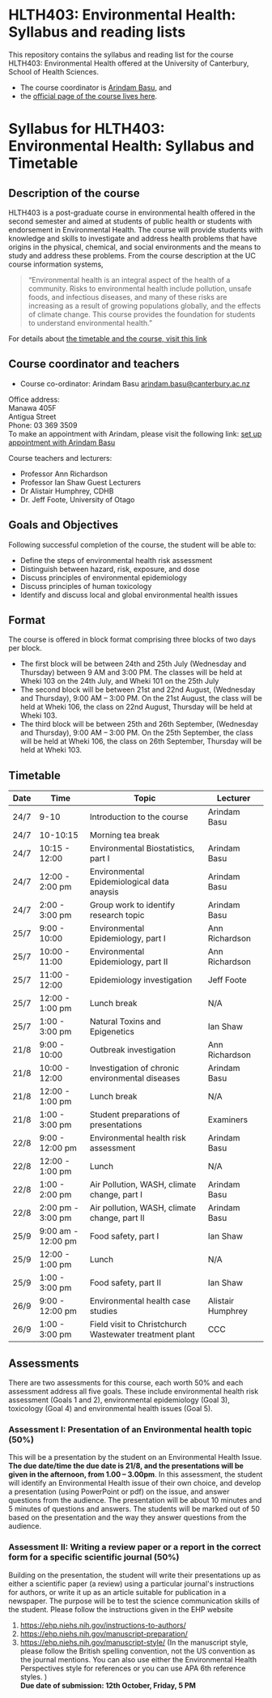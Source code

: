 # HLTH403: Environmental Health: Syllabus and reading lists

This repository contains the syllabus and reading list for the course HLTH403: Environmental Health offered at the University of Canterbury, School of Health Sciences. 

- The course coordinator is [Arindam Basu](mailto:arindam.basu@canterbury.ac.nz), and 
- the [official page of the course lives here](https://learn.canterbury.ac.nz/course/view.php?id=7186). 

# Syllabus for HLTH403: Environmental Health: Syllabus and Timetable

## Description of the course

HLTH403 is a post-graduate course in environmental health offered in the second semester and aimed at students of public health or students with endorsement in Environmental Health. The course will provide students with knowledge and skills to investigate and address health problems that have origins in the physical, chemical, and social environments and the means to study and address these problems.
From the course description at the UC course information systems,

> “Environmental health is an integral aspect of the health of a community. Risks to environmental health include pollution, unsafe foods, and infectious diseases, and many of these risks are increasing as a result of growing populations globally, and the effects of climate change. This course provides the foundation for students to understand environmental health.”

For details about [the timetable and the course, visit this link](http://www.canterbury.ac.nz/courseinfo/GetCourseDetails.aspx?course=HLTH403&occurrence=17S2(D))

## Course coordinator and teachers

- Course co-ordinator: Arindam Basu [arindam.basu@canterbury.ac.nz](mailto:arindam.basu@canterbury.ac.nz)

Office address:  
Manawa 405F  
Antigua Street  
Phone: 03 369 3509  
To make an appointment with Arindam, please visit the following link: [set up appointment with Arindam Basu](https://appoint.ly/s/arin_basu/face_to_face_meeting)

Course teachers and lecturers:
- Professor Ann Richardson
- Professor Ian Shaw
Guest Lecturers
- Dr Alistair Humphrey, CDHB
- Dr. Jeff Foote, University of Otago


## Goals and Objectives
Following successful completion of the course, the student will be able to:

- Define the steps of environmental health risk assessment
- Distinguish between hazard, risk, exposure, and dose
- Discuss principles of environmental epidemiology
- Discuss principles of human toxicology
- Identify and discuss local and global environmental health issues

## Format
The course is offered in block format comprising three blocks of two days per block. 

- The first block will be between 24th and 25th July (Wednesday and Thursday) between 9 AM and 3:00 PM. The classes will be held at Wheki 103 on the 24th July, and Wheki 101 on the 25th July
- The second block will be between 21st and 22nd August, (Wednesday and Thursday), 9:00 AM – 3:00 PM. On the 21st August, the class will be held at Wheki 106, the class on 22nd August, Thursday will be held at Wheki 103.   
- The third block will be between 25th and 26th September, (Wednesday and Thursday), 9:00 AM – 3:00 PM. On the 25th September, the class will be held at Wheki 106, the class on 26th September, Thursday will be held at Wheki 103.

## Timetable

| Date | Time | Topic | Lecturer |
|------|------|-------|---------|
| 24/7 | 9-10 | Introduction to the course | Arindam Basu |
| 24/7 | 10-10:15 | Morning tea break |  |
| 24/7 | 10:15 - 12:00 | Environmental Biostatistics, part I | Arindam Basu |
| 24/7 | 12:00 - 2:00 pm | Environmental Epidemiological data anaysis | Arindam Basu |
| 24/7 | 2:00 - 3:00 pm  | Group work to identify research topic | Arindam Basu |
| 25/7 | 9:00 - 10:00 | Environmental Epidemiology, part I | Ann Richardson |
| 25/7 | 10:00 - 11:00 | Environmental Epidemiology, part II | Ann Richardson |
| 25/7 | 11:00 - 12:00 | Epidemiology investigation | Jeff Foote |
| 25/7 | 12:00 - 1:00 pm | Lunch break | N/A  |
| 25/7 | 1:00 - 3:00 pm | Natural Toxins and Epigenetics | Ian Shaw |
| 21/8 | 9:00 - 10:00  | Outbreak investigation | Ann Richardson |
| 21/8 | 10:00 - 12:00 | Investigation of chronic environmental diseases | Arindam Basu |
| 21/8 | 12:00 - 1:00 pm | Lunch break  | N/A   |
| 21/8 | 1:00 - 3:00 pm  | Student preparations of presentations | Examiners |
| 22/8 | 9:00 - 12:00 pm | Environmental health risk assessment  | Arindam Basu |
| 22/8 | 12:00 - 1:00 pm | Lunch  | N/A |
| 22/8 | 1:00 - 2:00 pm | Air Pollution, WASH, climate change, part I | Arindam Basu |
| 22/8 | 2:00 pm - 3:00 pm | Air pollution, WASH, climate change, part II  | Arindam Basu |
| 25/9 | 9:00 am - 12:00 pm | Food safety, part I | Ian Shaw |
| 25/9 | 12:00 - 1:00 pm | Lunch |N/A |
| 25/9 | 1:00 - 3:00 pm | Food safety, part II | Ian Shaw |
| 26/9 | 9:00 - 12:00 pm | Environmental health case studies | Alistair Humphrey |
| 26/9 | 1:00 - 3:00 pm | Field visit to Christchurch Wastewater treatment plant | CCC | 


## Assessments
There are two assessments for this course, each worth 50% and each assessment address all five goals. These include environmental health risk assessment (Goals 1 and 2), environmental epidemiology (Goal 3), toxicology (Goal 4) and environmental health issues (Goal 5).

### Assessment I: Presentation of an Environmental health topic  (50%)
This will be a presentation by the student on an Environmental Health Issue. **The due date/time the due date is 21/8, and the presentations will be given in the afternoon, from 1.00 – 3.00pm**. In this assessment, the student will identify an Environmental Health issue of their own choice, and develop a presentation (using PowerPoint or pdf) on the issue, and answer questions from the audience. The presentation will be about 10 minutes and 5 minutes of questions and answers. The students will be marked out of 50 based on the presentation and the way they answer questions from the audience.

### Assessment II: Writing a review paper or a report in the correct form for a specific scientific journal (50%)
Building on the presentation, the student will write their presentations up as either a scientific paper (a review) using a particular journal's instructions for authors, or write it up as an article suitable for publication in a newspaper. The purpose will be to test the science communication skills of the student.
Please follow the instructions given in the EHP website
1. https://ehp.niehs.nih.gov/instructions-to-authors/
2. https://ehp.niehs.nih.gov/manuscript-preparation/
3. https://ehp.niehs.nih.gov/manuscript-style/
(In the manuscript style,
please follow the British spelling convention, not the US convention as the journal mentions. You can also use either the Environmental Health Perspectives style for references or you can use APA 6th reference styles. )  
**Due date of submission: 12th October, Friday, 5 PM**
